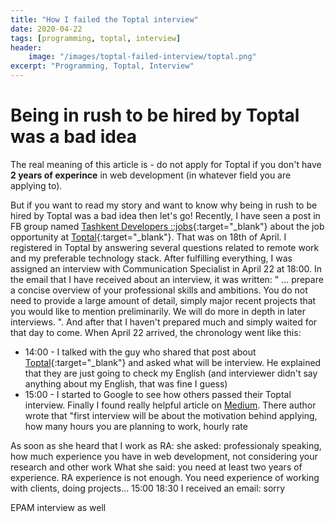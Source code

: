 ```yaml
---
title: "How I failed the Toptal interview"
date: 2020-04-22
tags: [programming, toptal, interview]
header: 
    image: "/images/toptal-failed-interview/toptal.png"
excerpt: "Programming, Toptal, Interview"
---
```


# Being in rush to be hired by Toptal was a bad idea

The real meaning of this article is - do not apply for Toptal if you don't have **2 years of experince** in web development (in whatever field you are applying to).

But if you want to read my story and want to know why being in rush to be hired by Toptal was a bad idea then let's go!
Recently, I have seen a post in FB group named [Tashkent Developers ::jobs](https://www.facebook.com/groups/tasdev.jobs){:target="_blank"} about the job opportunity at [Toptal](https://www.toptal.com/){:target="_blank"}. That was on 18th of April. I registered in Toptal by answering several questions related to remote work and my preferable technology stack. After fulfilling everything, I was assigned an interview with Communication Specialist in April 22 at 18:00. In the email that I have received about an interview, it was written: " ... prepare a concise overview of your professional skills and ambitions. You do not need to provide a large amount of detail, simply major recent projects that you would like to mention preliminarily. We will do more in depth in later interviews. ". And after that I haven't prepared much and simply waited for that day to come. When April 22 arrived, the chronology went like this: 
* 14:00 - I talked with the guy who shared that post about [Toptal](https://www.toptal.com/){:target="_blank"} and asked what will be interview. He explained that they are just going to check my English (and interviewer didn't say anything about my English, that was fine I guess)
* 15:00 - I started to Google to see how others passed their Toptal interview. Finally I found really helpful article on [Medium](https://medium.com/@karolisram/getting-into-toptal-the-entire-process-f3ee4f931949). There author wrote that "first interview will be about the motivation behind applying, how many hours you are planning to work, hourly rate

As soon as she heard that I work as RA: she asked: professionaly speaking, how much experience you have in web development, not considering your research and other work
What she said: you need at least two years of experience. RA experience is not enough. You need experience of working with clients, doing projects...
15:00
18:30 I received an email: sorry


EPAM interview as well